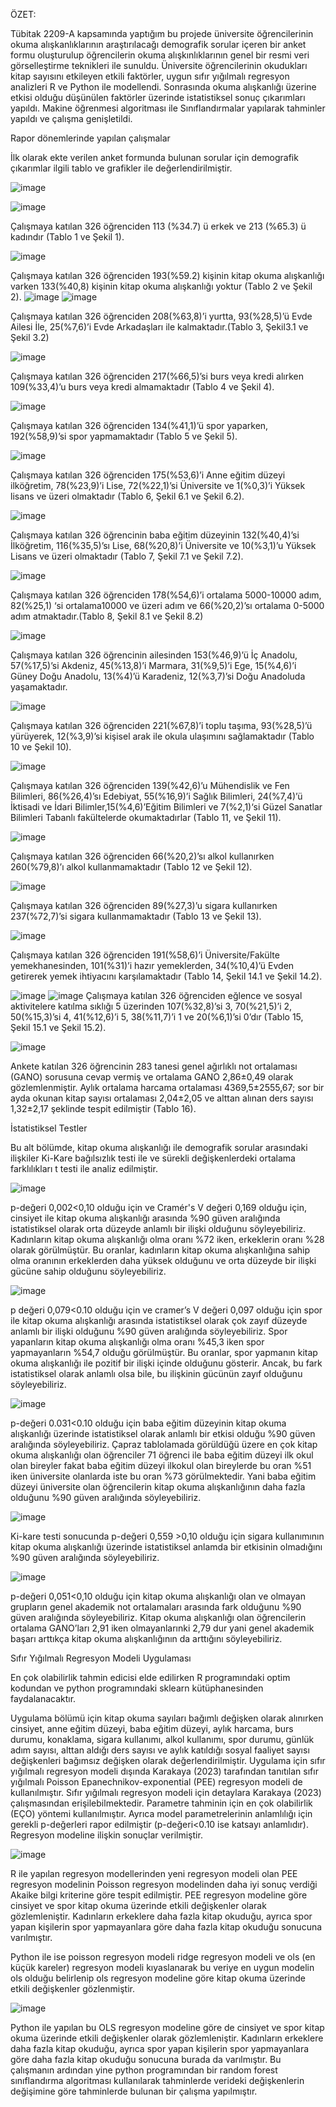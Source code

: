 ÖZET:

Tübitak 2209-A kapsamında yaptığım bu projede üniversite öğrencilerinin okuma alışkanlıklarının araştırılacağı demografik sorular içeren bir anket formu oluşturulup öğrencilerin okuma alışkınlıklarının genel bir resmi veri görselleştirme teknikleri ile sunuldu.
Üniversite öğrencilerinin okudukları kitap sayısını etkileyen etkili faktörler, uygun sıfır yığılmalı regresyon analizleri R ve Python ile modellendi. Sonrasında okuma alışkanlığı üzerine etkisi olduğu düşünülen faktörler üzerinde istatistiksel sonuç çıkarımları yapıldı. Makine öğrenmesi algoritması ile Sınıflandırmalar yapılarak tahminler yapıldı ve çalışma genişletildi. 



Rapor dönemlerinde yapılan çalışmalar

İlk olarak ekte verilen anket formunda bulunan sorular için demografik çıkarımlar ilgili tablo ve grafikler ile değerlendirilmiştir.

       
![image](https://github.com/user-attachments/assets/6dbe748a-1043-41f4-9d27-dbcfc8d77185)


![image](https://github.com/user-attachments/assets/604014c4-4922-4bfc-b1a6-f803e467e33c)

Çalışmaya katılan 326 öğrenciden 113 (%34.7) ü erkek ve 213 (%65.3) ü kadındır (Tablo 1 ve Şekil 1).


![image](https://github.com/user-attachments/assets/2d499691-cf2f-49c6-84a7-7670c04e6ac9)

Çalışmaya katılan 326 öğrenciden 193(%59.2) kişinin kitap okuma alışkanlığı varken 133(%40,8) kişinin kitap okuma alışkanlığı yoktur (Tablo 2 ve Şekil 2).
![image](https://github.com/user-attachments/assets/c68e7894-2aa9-4cbd-aca2-05e0cf75fc49)
![image](https://github.com/user-attachments/assets/2db4444f-e81c-4b99-8862-32601f297e83)

Çalışmaya katılan 326 öğrenciden 208(%63,8)’i yurtta, 93(%28,5)’ü Evde Ailesi İle, 25(%7,6)’i Evde Arkadaşları ile kalmaktadır.(Tablo 3, Şekil3.1 ve Şekil 3.2)

![image](https://github.com/user-attachments/assets/20a7b8a9-fecf-42a6-9279-1b0b97e485a0)

Çalışmaya katılan 326 öğrenciden 217(%66,5)’si burs veya kredi alırken 109(%33,4)’u burs veya kredi almamaktadır (Tablo 4 ve Şekil 4).

![image](https://github.com/user-attachments/assets/17fca389-c2de-42a3-9197-705a3dc5521d)

Çalışmaya katılan 326 öğrenciden  134(%41,1)’ü spor yaparken, 192(%58,9)’si spor yapmamaktadır (Tablo 5 ve Şekil 5).

![image](https://github.com/user-attachments/assets/2b67d04d-85d0-42e3-a7ba-2e893fda8fff)

Çalışmaya katılan 326 öğrenciden 175(%53,6)’i Anne eğitim düzeyi ilköğretim, 78(%23,9)’i Lise, 72(%22,1)’si Üniversite ve 1(%0,3)’i Yüksek lisans ve üzeri olmaktadır (Tablo 6, Şekil 6.1 ve Şekil 6.2).

![image](https://github.com/user-attachments/assets/aa5710c7-66e4-41dd-981f-58c89f02c3f5)

Çalışmaya katılan 326 öğrencinin baba eğitim düzeyinin 132(%40,4)’si İlköğretim, 116(%35,5)’sı Lise, 68(%20,8)’i Üniversite ve 10(%3,1)’u Yüksek Lisans ve üzeri olmaktadır (Tablo 7, Şekil 7.1 ve Şekil 7.2).

![image](https://github.com/user-attachments/assets/f8cdf829-caac-41aa-a037-6e2a2323d09b)

Çalışmaya katılan 326 öğrenciden 178(%54,6)’i ortalama 5000-10000 adım, 82(%25,1) ‘si ortalama10000 ve üzeri adım ve 66(%20,2)’sı ortalama 0-5000 adım atmaktadır.(Tablo 8, Şekil 8.1 ve Şekil 8.2)

![image](https://github.com/user-attachments/assets/73f95561-f7ee-49fb-9a83-d816132ed1c6)

Çalışmaya katılan 326 öğrencinin ailesinden 153(%46,9)’ü İç Anadolu, 57(%17,5)’si Akdeniz, 45(%13,8)’i Marmara, 31(%9,5)’i Ege, 15(%4,6)’i Güney Doğu Anadolu, 13(%4)’ü Karadeniz, 12(%3,7)’si Doğu Anadoluda yaşamaktadır.

![image](https://github.com/user-attachments/assets/911816dc-86ba-4f1e-a818-9885ae751394)

Çalışmaya katılan 326 öğrenciden 221(%67,8)’i toplu taşıma, 93(%28,5)’ü yürüyerek, 12(%3,9)’si kişisel arak ile okula ulaşımını sağlamaktadır (Tablo 10 ve Şekil 10).

![image](https://github.com/user-attachments/assets/af7c985c-a257-4c7f-96b1-e8bda5d2114a)

Çalışmaya katılan 326 öğrenciden 139(%42,6)’u Mühendislik ve Fen Bilimleri, 86(%26,4)’sı Edebiyat, 55(%16,9)’i Sağlık Bilimleri, 24(%7,4)’ü İktisadi ve İdari Bilimler,15(%4,6)’Eğitim Bilimleri ve 7(%2,1)‘si Güzel Sanatlar Bilimleri Tabanlı fakültelerde okumaktadırlar (Tablo 11, ve Şekil 11).

![image](https://github.com/user-attachments/assets/87009b4b-bd3a-4c45-81e0-c0abc821902f)

Çalışmaya katılan 326 öğrenciden 66(%20,2)’sı alkol kullanırken 260(%79,8)’ı alkol kullanmamaktadır (Tablo 12 ve Şekil 12).

![image](https://github.com/user-attachments/assets/d3cc0d91-b364-4f77-b38e-27026c6c8fe1)

Çalışmaya katılan 326 öğrenciden 89(%27,3)’u sigara kullanırken 237(%72,7)’si sigara kullanmamaktadır (Tablo 13 ve Şekil 13).

![image](https://github.com/user-attachments/assets/fd5d5306-746e-4a72-8b2a-d4df3256a475)

Çalışmaya katılan 326 öğrenciden 191(%58,6)’i Üniversite/Fakülte yemekhanesinden, 101(%31)’i hazır yemeklerden, 34(%10,4)’ü Evden getirerek yemek ihtiyacını karşılamaktadır (Tablo 14, Şekil 14.1 ve Şekil 14.2).

![image](https://github.com/user-attachments/assets/ddc91d2d-46bd-4575-aca0-7a842fd89289)
![image](https://github.com/user-attachments/assets/4720c139-ebf3-4c1a-8c90-fc2e5c5bb677)
Çalışmaya katılan 326 öğrenciden eğlence ve sosyal aktivitelere katılma sıklığı 5 üzerinden 107(%32,8)’si 3, 70(%21,5)’i 2, 50(%15,3)’si 4, 41(%12,6)’i 5, 38(%11,7)’i 1 ve 20(%6,1)’si 0’dır (Tablo 15, Şekil 15.1 ve Şekil 15.2).

![image](https://github.com/user-attachments/assets/06690238-66ff-4a90-b1cb-b055fc65a1f4)

Ankete katılan 326 öğrencinin 283 tanesi genel ağırlıklı not ortalaması (GANO) sorusuna cevap vermiş ve ortalama GANO 2,86±0,49 olarak gözlemlenmiştir. Aylık ortalama harcama ortalaması 4369,5±2555,67; sor bir ayda okunan kitap sayısı ortalaması 2,04±2,05 ve alttan alınan ders sayısı 1,32±2,17 şeklinde tespit edilmiştir (Tablo 16).

 İstatistiksel Testler

Bu alt bölümde, kitap okuma alışkanlığı ile demografik sorular arasındaki ilişkiler Ki-Kare bağılsızlık testi ile ve sürekli değişkenlerdeki ortalama farklılıkları t testi ile analiz edilmiştir. 

![image](https://github.com/user-attachments/assets/a76e5940-f710-44de-890a-a7be54e563b0)

p-değeri 0,002<0,10 olduğu için ve Cramér's V değeri 0,169 olduğu için, cinsiyet ile kitap okuma alışkanlığı arasında %90 güven aralığında istatistiksel olarak orta düzeyde anlamlı bir ilişki olduğunu söyleyebiliriz. Kadınların kitap okuma alışkanlığı olma oranı %72 iken, erkeklerin oranı %28 olarak görülmüştür. Bu oranlar, kadınların kitap okuma alışkanlığına sahip olma oranının erkeklerden daha yüksek olduğunu ve  orta düzeyde bir ilişki gücüne sahip olduğunu söyleyebiliriz.

![image](https://github.com/user-attachments/assets/f7e237b8-45d1-4f1e-b448-ec387a0fc2ae)

p değeri 0,079<0.10 olduğu için ve cramer’s V değeri 0,097 olduğu için spor ile kitap okuma alışkanlığı arasında istatistiksel olarak çok zayıf düzeyde anlamlı bir ilişki olduğunu %90 güven aralığında söyleyebiliriz. Spor yapanların kitap okuma alışkanlığı olma oranı %45,3 iken spor yapmayanların %54,7 olduğu görülmüştür. Bu oranlar, spor yapmanın kitap okuma alışkanlığı ile pozitif bir ilişki içinde olduğunu gösterir. Ancak, bu fark istatistiksel olarak anlamlı olsa bile, bu ilişkinin gücünün zayıf olduğunu söyleyebiliriz.

![image](https://github.com/user-attachments/assets/d6bfa94c-3bc8-493a-af7b-ecc940dbfd52)

p-değeri 0.031<0.10 olduğu için baba eğitim düzeyinin kitap okuma alışkanlığı üzerinde istatistiksel olarak anlamlı bir etkisi olduğu %90 güven aralığında söyleyebiliriz. Çapraz tablolamada görüldüğü üzere en çok kitap okuma alışkanlığı olan öğrenciler 71 öğrenci ile baba eğitim düzeyi ilk okul olan bireyler fakat baba eğitim düzeyi ilkokul olan bireylerde bu oran %51 iken üniversite olanlarda iste bu oran %73 görülmektedir. Yani baba eğitim düzeyi üniversite olan öğrencilerin kitap okuma alışkanlığının daha fazla olduğunu %90 güven aralığında söyleyebiliriz.

![image](https://github.com/user-attachments/assets/5b073c79-0144-4913-909b-f302348f7299)

Ki-kare testi sonucunda p-değeri 0,559 >0,10 olduğu için sigara kullanımının kitap okuma alışkanlığı üzerinde istatistiksel anlamda bir etkisinin olmadığını %90 güven aralığında söyleyebiliriz.

![image](https://github.com/user-attachments/assets/49cb27db-d562-436f-97c1-e0e6af2213c8)

p-değeri 0,051<0,10 olduğu için kitap okuma alışkanlığı olan ve olmayan grupların genel akademik not ortalamaları arasında fark olduğunu %90 güven aralığında söyleyebiliriz. Kitap okuma alışkanlığı olan öğrencilerin ortalama GANO’ları 2,91 iken olmayanlarınki 2,79 dur yani genel akademik başarı arttıkça kitap okuma alışkanlığının da arttığını söyleyebiliriz.

Sıfır Yığılmalı Regresyon Modeli Uygulaması

En çok olabilirlik tahmin edicisi elde edilirken R programındaki optim kodundan ve python programındaki sklearn kütüphanesinden  faydalanacaktır.

Uygulama bölümü için kitap okuma sayıları bağımlı değişken olarak alınırken cinsiyet, anne eğitim düzeyi, baba eğitim düzeyi, aylık harcama, burs durumu, konaklama, sigara kullanımı, alkol kullanımı, spor durumu, günlük adım sayısı, alttan aldığı ders sayısı ve aylık katıldığı sosyal faaliyet sayısı değişkenleri bağımsız değişken olarak değerlendirilmiştir. Uygulama için sıfır yığılmalı regresyon modeli dışında Karakaya (2023) tarafından tanıtılan sıfır yığılmalı Poisson Epanechnikov-exponential (PEE) regresyon modeli de kullanılmıştır. Sıfır yığılmalı regresyon modeli için detaylara Karakaya (2023) çalışmasından erişilebilmektedir. Parametre tahminin için en çok olabilirlik (EÇO) yöntemi kullanılmıştır. Ayrıca model parametrelerinin anlamlılığı için gerekli p-değerleri rapor edilmiştir (p-değeri<0.10 ise katsayı anlamlıdır). Regresyon modeline ilişkin sonuçlar verilmiştir.

![image](https://github.com/user-attachments/assets/bdf66892-5b5e-4f27-8f83-85df6f63c383)

R ile yapılan regresyon modellerinden yeni regresyon modeli olan PEE regresyon modelinin Poisson regresyon modelinden daha iyi sonuç verdiği Akaike bilgi kriterine göre tespit edilmiştir. PEE regresyon modeline göre cinsiyet ve spor kitap okuma üzerinde etkili değişkenler olarak gözlemleniştir. Kadınların erkeklere daha fazla kitap okuduğu, ayrıca spor yapan kişilerin spor yapmayanlara göre daha fazla kitap okuduğu sonucuna varılmıştır.

Python ile ise poisson regresyon modeli ridge regresyon modeli ve ols (en küçük kareler) regresyon modeli kıyaslanarak bu veriye en uygun modelin ols olduğu belirlenip ols regresyon modeline göre kitap okuma üzerinde etkili değişkenler gözlenmiştir. 

![image](https://github.com/user-attachments/assets/133e2dc8-1027-4127-b5b9-6321c1382234)


Python ile yapılan bu OLS regresyon modeline göre de cinsiyet ve spor kitap okuma üzerinde etkili değişkenler olarak gözlemleniştir. Kadınların erkeklere daha fazla kitap okuduğu, ayrıca spor yapan kişilerin spor yapmayanlara göre daha fazla kitap okuduğu sonucuna burada da varılmıştır.
Bu çalışmanın ardından yine python programından bir random forest sınıflandırma algoritması kullanılarak tahminlerde verideki değişkenlerin değişimine göre tahminlerde bulunan bir çalışma yapılmıştır. 


